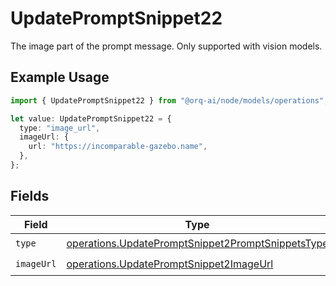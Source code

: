 # UpdatePromptSnippet22

The image part of the prompt message. Only supported with vision models.

## Example Usage

```typescript
import { UpdatePromptSnippet22 } from "@orq-ai/node/models/operations";

let value: UpdatePromptSnippet22 = {
  type: "image_url",
  imageUrl: {
    url: "https://incomparable-gazebo.name",
  },
};
```

## Fields

| Field                                                                                                                  | Type                                                                                                                   | Required                                                                                                               | Description                                                                                                            |
| ---------------------------------------------------------------------------------------------------------------------- | ---------------------------------------------------------------------------------------------------------------------- | ---------------------------------------------------------------------------------------------------------------------- | ---------------------------------------------------------------------------------------------------------------------- |
| `type`                                                                                                                 | [operations.UpdatePromptSnippet2PromptSnippetsType](../../models/operations/updatepromptsnippet2promptsnippetstype.md) | :heavy_check_mark:                                                                                                     | N/A                                                                                                                    |
| `imageUrl`                                                                                                             | [operations.UpdatePromptSnippet2ImageUrl](../../models/operations/updatepromptsnippet2imageurl.md)                     | :heavy_check_mark:                                                                                                     | N/A                                                                                                                    |